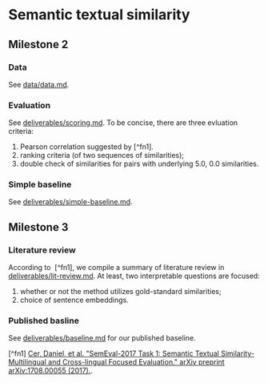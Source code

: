 # Semantic textual similarity
## Milestone 2
### Data 
See [data/data.md](data/data.md).
### Evaluation 
See [deliverables/scoring.md](deliverables/scoring.md). To be concise, there are three evluation criteria:
1. Pearson correlation suggested by [^fn1].
2. ranking criteria (of two sequences of similarities);
3. double check of similarities for pairs with underlying 5.0, 0.0 similarities.
### Simple baseline
See [deliverables/simple-baseline.md](deliverables/simple-baseline.md).
## Milestone 3
### Literature review
According to  [^fn1], we compile a summary of literature review in [deliverables/lit-review.md](deliverables/lit-review.md). At least, two interpretable questions are focused: 

1. whether or not the method utilizes gold-standard similarities;
2. choice of sentence embeddings.
### Published basline
See [deliverables/baseline.md](deliverables/baseline.md) for our published baseline.


[^fn1] [Cer, Daniel, et al. "SemEval-2017 Task 1: Semantic Textual Similarity-Multilingual and Cross-lingual Focused Evaluation." arXiv preprint arXiv:1708.00055 (2017).](https://arxiv.org/abs/1708.00055).
